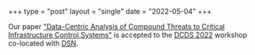 +++
type = "post"
layout = "single"
date = "2022-05-04"
+++

Our paper ["Data-Centric Analysis of Compound Threats to
Critical Infrastructure Control Systems"](https://sites.pitt.edu/~babay/pubs/dcds22_compoundThreats.pdf) is accepted to the [DCDS 2022](http://dcds.lasige.di.fc.ul.pt/index.html) workshop co-located with [DSN](https://dsn.org).

